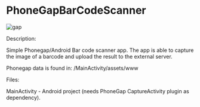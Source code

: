 # PhoneGapBarCodeScanner

![gap](https://github.com/user-attachments/assets/8ab3df1e-c810-429b-9d4a-eef729308bac)

Description:

Simple Phonegap/Android Bar code scanner app. The app is able to capture the image of a barcode and upload the result to the external server. 

Phonegap data is found in: /MainActivity/assets/www

Files:

MainActivity - Android project (needs PhoneGap CaptureActivity plugin as dependency).
